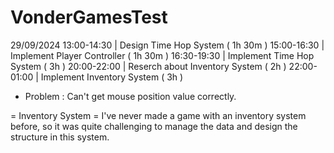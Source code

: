 # VonderGamesTest
 
29/09/2024 
13:00-14:30 | Design Time Hop System ( 1h 30m )
15:00-16:30 | Implement Player Controller ( 1h 30m )
16:30-19:30 | Implement Time Hop System ( 3h )
20:00-22:00 | Reserch about Inventory System ( 2h )
22:00-01:00 | Implement Inventory System ( 3h )
* Problem : Can't get mouse position value correctly.

= Inventory System =
I've never made a game with an inventory system before, so it was quite challenging to manage the data and design the structure in this system.